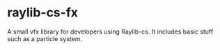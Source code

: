 # raylib-cs-fx
A small vfx library for developers using Raylib-cs. It includes basic stuff such as a particle system.
